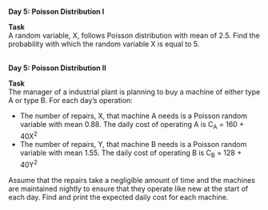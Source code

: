 **Day 5: Poisson Distribution I**<br>

**Task**	<br>
A random variable, X, follows Poisson distribution with mean of 2.5. Find the probability with which the random variable
X is equal to 5.

<br>**Day 5: Poisson Distribution II**<br>

**Task**	<br>
The manager of a industrial plant is planning to buy a machine of either type A or type B. For each day’s operation:

- The number of repairs, X, that machine A needs is a Poisson random variable with mean 0.88. The daily cost of operating A is
C<sub>A</sub> = 160 + 40X<sup>2</sup>
- The number of repairs, Y, that machine B needs is a Poisson random variable with mean 1.55. The daily cost of operating B is
C<sub>B</sub> = 128 + 40Y<sup>2</sup>

Assume that the repairs take a negligible amount of time and the machines are maintained nightly to ensure that they operate
like new at the start of each day. Find and print the expected daily cost for each machine.
